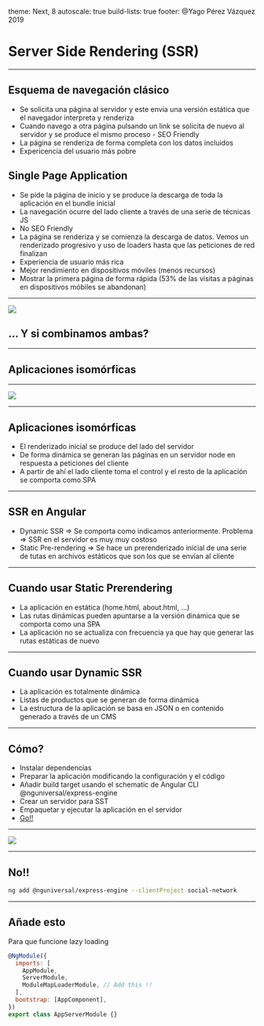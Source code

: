 theme: Next, 8
autoscale: true
build-lists: true
footer: @Yago Pérez Vázquez 2019

# Server Side Rendering (SSR)

---

## Esquema de navegación clásico

- Se solicita una página al servidor y este envía una versión estática que el navegador interpreta y renderiza
- Cuando navego a otra página pulsando un link se solicita de nuevo al servidor y se produce el mismo proceso - SEO Friendly
- La página se renderiza de forma completa con los datos incluidos
- Expericencia del usuario más pobre

## Single Page Application

- Se pide la página de inicio y se produce la descarga de toda la aplicación en el bundle inicial
- La navegación ocurre del lado cliente a través de una serie de técnicas JS
- No SEO Friendly
- La página se renderiza y se comienza la descarga de datos. Vemos un renderizado progresivo y uso de loaders hasta que las peticiones de red finalizan
- Experiencia de usuario más rica
- Mejor rendimiento en dispositivos móviles (menos recursos)
- Mostrar la primera página de forma rápida (53% de las visitas a páginas en dispositivos móbiles se abandonan)

---

![](https://media.giphy.com/media/y3QOvy7xxMwKI/giphy.gif)

## ... Y si combinamos ambas?

---

## Aplicaciones isomórficas

---

![](https://media.giphy.com/media/y3QOvy7xxMwKI/giphy.gif)

---

## Aplicaciones isomórficas

- El renderizado inicial se produce del lado del servidor
- De forma dinámica se generan las páginas en un servidor node en respuesta a peticiones del cliente
- A partir de ahí el lado cliente toma el control y el resto de la aplicación se comporta como SPA

---

## SSR en Angular

- Dynamic SSR => Se comporta como indicamos anteriormente. Problema => SSR en el servidor es muy muy costoso
- Static Pre-rendering => Se hace un prerenderizado inicial de una serie de tutas en archivos estáticos que son los que se envían al cliente

---

## Cuando usar Static Prerendering 

- La aplicación en estática (home.html, about.html, ...)
- Las rutas dinámicas pueden apuntarse a la versión dinámica que se comporta como una SPA
- La aplicación no se actualiza con frecuencia ya que hay que generar las rutas estáticas de nuevo

---

## Cuando usar Dynamic SSR

- La aplicación es totalmente dinámica
- Listas de productos que se generan de forma dinámica
- La estructura de la aplicación se basa en JSON o en contenido generado a través de un CMS

---

## Cómo?

- Instalar dependencias
- Preparar la aplicación modificando la configuración y el código
- Añadir build target usando el schematic de Angular CLI @nguniversal/express-engine
- Crear un servidor para SST
- Empaquetar y ejecutar la aplicación en el servidor
- [Go!!](https://angular.io/guide/universal#preparing-for-server-side-rendering)

---

![](https://media.giphy.com/media/l44Q5OXJ6qaNr838Q/giphy.gif)

---

## No!!

```bash
ng add @nguniversal/express-engine --clientProject social-network
```

---

## Añade esto

Para que funcione lazy loading

```javascript
@NgModule({
  imports: [
    AppModule,
    ServerModule,
    ModuleMapLoaderModule, // Add this !!
  ],
  bootstrap: [AppComponent],
})
export class AppServerModule {}
```
